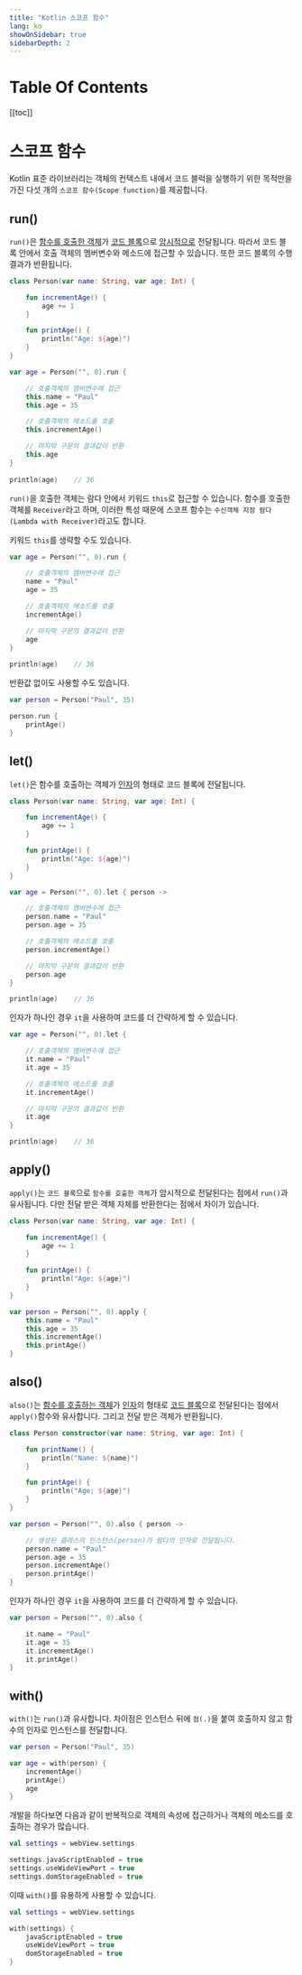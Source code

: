 ```yaml
---
title: "Kotlin 스코프 함수"
lang: ko
showOnSidebar: true
sidebarDepth: 2
---
```


# Table Of Contents
[[toc]]

# 스코프 함수
Kotlin 표준 라이브러리는 객체의 컨텍스트 내에서 코드 블럭을 실행하기 위한 목적만을 가진 다섯 개의 `스코프 함수(Scope function)`를 제공합니다. 

## run()
`run()`은 <u>함수를 호출한 객체</u>가 <u>코드 블록</u>으로 <u>암시적으로</u> 전달됩니다. 따라서 코드 블록 안에서 호출 객체의 멤버변수와 메소드에 접근할 수 있습니다. 또한 코드 블록의 수행결과가 반환됩니다.
``` kotlin
class Person(var name: String, var age: Int) {

    fun incrementAge() {
        age += 1
    }

    fun printAge() {
        println("Age: ${age}")
    }
}
```
``` kotlin
var age = Person("", 0).run {

    // 호출객체의 멤버변수에 접근
    this.name = "Paul"
    this.age = 35

    // 호출객체의 메소드를 호출
    this.incrementAge()

    // 마지막 구문의 결과값이 반환
    this.age     
}
    
println(age)    // 36
```
`run()`을 호출한 객체는 람다 안에서 키워드 `this`로 접근할 수 있습니다. 함수를 호출한 객체를 `Receiver`라고 하며, 이러한 특성 때문에 스코프 함수는 `수신객체 지정 람다(Lambda with Receiver)`라고도 합니다.

키워드 `this`를 생략할 수도 있습니다.
``` kotlin
var age = Person("", 0).run {

    // 호출객체의 멤버변수에 접근
    name = "Paul"
    age = 35

    // 호출객체의 메소드를 호출
    incrementAge()

    // 마지막 구문의 결과값이 반환
    age     
}
    
println(age)    // 36
```

반환값 없이도 사용할 수도 있습니다.
``` kotlin
var person = Person("Paul", 35)

person.run {
    printAge()
}
```

## let()
`let()`은 함수를 호출하는 객체가 <u>인자</u>의 형태로 코드 블록에 전달됩니다. 
``` kotlin
class Person(var name: String, var age: Int) {

    fun incrementAge() {
        age += 1
    }

    fun printAge() {
        println("Age: ${age}")
    }
}
```
``` kotlin
var age = Person("", 0).let { person ->

    // 호출객체의 멤버변수에 접근
    person.name = "Paul"
    person.age = 35

    // 호출객체의 메소드를 호출
    person.incrementAge()

    // 마지막 구문의 결과값이 반환
    person.age
}

println(age)    // 36
```
인자가 하나인 경우 `it`을 사용하여 코드를 더 간략하게 할 수 있습니다.
``` kotlin
var age = Person("", 0).let {

    // 호출객체의 멤버변수에 접근
    it.name = "Paul"
    it.age = 35

    // 호출객체의 메소드를 호출
    it.incrementAge()

    // 마지막 구문의 결과값이 반환
    it.age
}

println(age)    // 36
```

## apply()
`apply()`는 `코드 블록`으로 `함수를 호출한 객체`가 암시적으로 전달된다는 점에서 `run()`과 유사됩니다. 다만 전달 받은 객체 자체를 반환한다는 점에서 차이가 있습니다. 

``` kotlin
class Person(var name: String, var age: Int) {

    fun incrementAge() {
        age += 1
    }

    fun printAge() {
        println("Age: ${age}")
    }
}
```
``` kotlin
var person = Person("", 0).apply {
    this.name = "Paul"
    this.age = 35
    this.incrementAge()
    this.printAge()
}
```

## also()
`also()`는 <u>함수를 호출하는 객체</u>가 <u>인자</u>의 형태로 <u>코드 블록</u>으로 전달된다는 점에서 `apply()`함수와 유사합니다. 그리고 전달 받은 객체가 반환됩니다.
``` kotlin
class Person constructor(var name: String, var age: Int) {

    fun printName() {
        println("Name: ${name}")
    }

    fun printAge() {
        println("Age; ${age}")
    }
}
```
``` kotlin
var person = Person("", 0).also { person ->

    // 생성된 클래스의 인스턴스(person)가 람다의 인자로 전달됩니다.
    person.name = "Paul"
    person.age = 35
    person.incrementAge()
    person.printAge()
}

```
인자가 하나인 경우 `it`을 사용하여 코드를 더 간략하게 할 수 있습니다.
``` kotlin
var person = Person("", 0).also { 

    it.name = "Paul"
    it.age = 35
    it.incrementAge()
    it.printAge()
}
```

## with()
`with()`는 `run()`과 유사합니다. 차이점은 인스턴스 뒤에 `점(.)`을 붙여 호출하지 않고 함수의 인자로 인스턴스를 전달합니다. 
``` kotlin
var person = Person("Paul", 35)

var age = with(person) {
    incrementAge()
    printAge()
    age
}
```
개발을 하다보면 다음과 같이 반복적으로 객체의 속성에 접근하거나 객체의 메소드를 호출하는 경우가 많습니다. 
``` kotlin
val settings = webView.settings

settings.javaScriptEnabled = true
settings.useWideViewPort = true
settings.domStorageEnabled = true
```
이때 `with()`를 유용하게 사용할 수 있습니다.
``` kotlin
val settings = webView.settings

with(settings) {
    javaScriptEnabled = true
    useWideViewPort = true
    domStorageEnabled = true
}
```